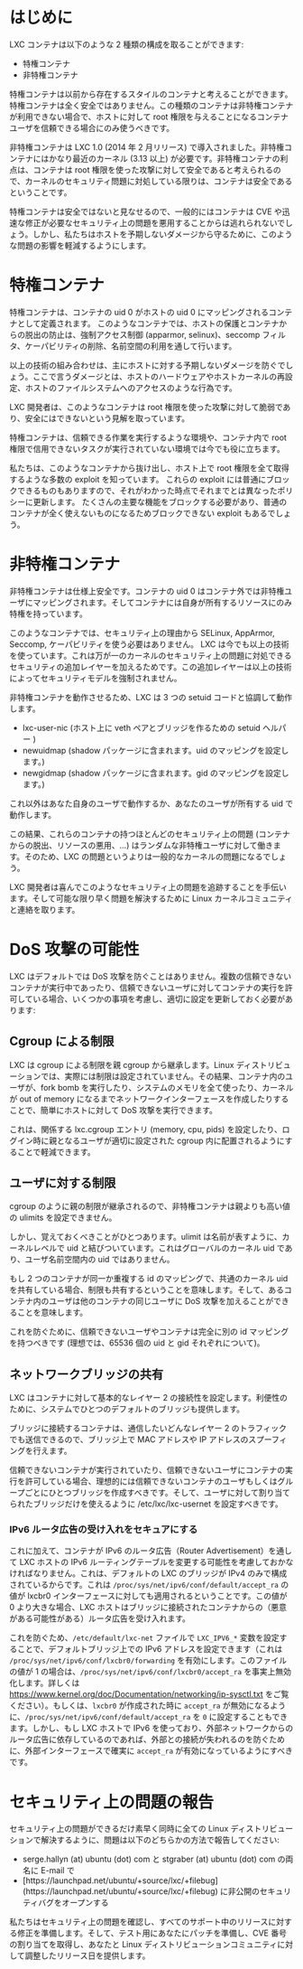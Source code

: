 # はじめに <!-- Introduction -->
<!--
LXC containers can be of two kinds:
-->
LXC コンテナは以下のような 2 種類の構成を取ることができます:

 - 特権コンテナ <!-- Privileged containers -->
 - 非特権コンテナ <!-- Unprivileged containers -->

<!--
The former can be thought as old-style containers, they're not safe at all and should only be used
in environments where unprivileged containers aren't available and where you would trust
your container's user with root access to the host.
-->
特権コンテナは以前から存在するスタイルのコンテナと考えることができます。特権コンテナは全く安全ではありません。この種類のコンテナは非特権コンテナが利用できない場合で、ホストに対して root 権限を与えることになるコンテナユーザを信頼できる場合にのみ使うべきです。

<!--
The latter has been introduced back in LXC 1.0 (February 2014) and requires a reasonably recent
kernel (3.13 or higher). The upside being that we do consider those containers to be root-safe and so,
as long as you keep on top of kernel security issues, those containers are safe.
-->
非特権コンテナは LXC 1.0 (2014 年 2 月リリース) で導入されました。非特権コンテナにはかなり最近のカーネル (3.13 以上) が必要です。非特権コンテナの利点は、コンテナは root 権限を使った攻撃に対して安全であると考えられるので、カーネルのセキュリティ問題に対処している限りは、コンテナは安全であるということです。

<!--
As privileged containers are considered unsafe, we typically will not consider new container escape
exploits to be security issues worthy of a CVE and quick fix. We will however try to mitigate those
issues so that accidental damage to the host is prevented.
-->
特権コンテナは安全ではないと見なせるので、一般的にはコンテナは CVE や迅速な修正が必要なセキュリティ上の問題を悪用することからは逃れられないでしょう。しかし、私たちはホストを予期しないダメージから守るために、このような問題の影響を軽減するようにします。

# 特権コンテナ <!-- Privileged containers -->
<!--
Privileged containers are defined as any container where the container uid 0 is mapped to the host's uid 0.
In such containers, protection of the host and prevention of escape is entirely done through
Mandatory Access Control (apparmor, selinux), seccomp filters, dropping of capabilities and namespaces.
-->
特権コンテナは、コンテナの uid 0 がホストの uid 0 にマッピングされるコンテナとして定義されます。
このようなコンテナでは、ホストの保護とコンテナからの脱出の防止は、強制アクセス制御 (apparmor, selinux)、seccomp フィルタ、ケーパビリティの削除、名前空間の利用を通して行います。

<!--
Those technologies combined will typically prevent any accidental damage of the host,
where damage is defined as things like reconfiguring host hardware,
reconfiguring the host kernel or accessing the host filesystem.
-->
以上の技術の組み合わせは、主にホストに対する予期しないダメージを防ぐでしょう。ここで言うダメージとは、ホストのハードウェアやホストカーネルの再設定、ホストのファイルシステムへのアクセスのような行為です。

<!--
LXC upstream's position is that those containers aren't and cannot be root-safe.
-->
LXC 開発者は、このようなコンテナは root 権限を使った攻撃に対して脆弱であり、安全にはできないという見解を取っています。

<!--
They are still valuable in an environment where you are running trusted workloads
or where no untrusted task is running as root in the container.
-->
特権コンテナは、信頼できる作業を実行するような環境や、コンテナ内で root 権限で信用できないタスクが実行されていない環境では今でも役に立ちます。

<!--
We are aware of a number of exploits which will let you escape such containers and get full root privileges on the host.
Some of those exploits can be trivially blocked and so we do update our different policies once made aware of them.
Some others aren't blockable as they would require blocking so many core features that the average container would become completely unusable.
-->
私たちは、このようなコンテナから抜け出し、ホスト上で root 権限を全て取得するような多数の exploit を知っています。
これらの exploit には普通にブロックできるものもありますので、それがわかった時点でそれまでとは異なったポリシーに更新します。
たくさんの主要な機能をブロックする必要があり、普通のコンテナが全く使えないものになるためブロックできない exploit もあるでしょう。

# 非特権コンテナ <!-- Unprivileged containers -->
<!--
Unprivileged containers are safe by design. The container uid 0 is mapped to an unprivileged user outside of the container
and only has extra rights on resources that it owns itself.
-->
非特権コンテナは仕様上安全です。コンテナの uid 0 はコンテナ外では非特権ユーザにマッピングされます。そしてコンテナには自身が所有するリソースにのみ特権を持っています。

<!--
With such container, the use of SELinux, AppArmor, Seccomp and capabilities isn't necessary for security.
LXC will still use those to add an extra layer of security which may be handy in the event
of a kernel security issue but the security model isn't enforced by them.
-->
このようなコンテナでは、セキュリティ上の理由から SELinux, AppArmor, Seccomp, ケーパビリティを使う必要はありません。
LXC は今でも以上の技術を使っています。これは万が一のカーネルのセキュリティ上の問題に対処できるセキュリティの追加レイヤーを加えるためです。この追加レイヤーは以上の技術によってセキュリティモデルを強制されません。

<!--
To make unprivileged containers work, LXC interacts with 3 pieces of setuid code:
-->
非特権コンテナを動作させるため、LXC は 3 つの setuid コードと協調して動作します。

 - lxc-user-nic (ホスト上に veth ペアとブリッジを作るための setuid ヘルパー <!-- setuid helper to create a veth pair and bridge it on the host -->)
 - newuidmap (shadow パッケージに含まれます。uid のマッピングを設定します。<!-- from the shadow package, sets up a uid map -->)
 - newgidmap (shadow パッケージに含まれます。gid のマッピングを設定します。<!-- from the shadow package, sets up a gid map -->)

<!--
Everything else is run as your own user or as a uid which your user owns.
-->
これ以外はあなた自身のユーザで動作するか、あなたのユーザが所有する uid で動作します。

<!--
As a result, most security issues (container escape, resource abuse, ...) in those containers will apply just as well
to a random unprivileged user and so would be a generic kernel security bug rather than a LXC issue.
-->
この結果、これらのコンテナの持つほとんどのセキュリティ上の問題 (コンテナからの脱出、リソースの悪用、...) はランダムな非特権ユーザに対して働きます。そのため、LXC の問題というよりは一般的なカーネルの問題になるでしょう。

<!--
LXC upstream is happy to help track such security issue and get in touch with the Linux kernel community
to have them resolved as quickly as possible.
-->
LXC 開発者は喜んでこのようなセキュリティ上の問題を追跡することを手伝います。そして可能な限り早く問題を解決するために Linux カーネルコミュニティと連絡を取ります。

# DoS 攻撃の可能性 <!-- Potential DoS attacks -->
<!--
LXC doesn't pretend to prevent DoS attacks by default. When running
multiple untrusted containers or when allowing untrusted users to run
containers, one should keep a few things in mind and update their
configuration accordingly:
-->
LXC はデフォルトでは DoS 攻撃を防ぐことはありません。複数の信頼できないコンテナが実行中であったり、信頼できないユーザに対してコンテナの実行を許可している場合、いくつかの事項を考慮し、適切に設定を更新しておく必要があります:

## Cgroup による制限 <!-- Cgroup limits -->
<!--
LXC inherits cgroup limits from its parent, on my Linux distribution, there are no real limits set.
As a result, a user in a container can reasonably easily DoS the host by running a fork bomb,
by using all the system's memory or creating network interfaces until the kernel runs out of memory.
-->
LXC は cgroup による制限を親 cgroup から継承します。Linux ディストリビューションでは、実際には制限は設定されていません。その結果、コンテナ内のユーザが、fork bomb を実行したり、システムのメモリを全て使ったり、カーネルが out of memory になるまでネットワークインターフェースを作成したりすることで、簡単にホストに対して DoS 攻撃を実行できます。

<!--
This can be mitigated by either setting the relevant lxc.cgroup configuration entries (memory, cpu and pids)
or by making sure that the parent user is placed in appropriately configured cgroups at login time.
-->
これは、関係する lxc.cgroup エントリ (memory, cpu, pids) を設定したり、ログイン時に親となるユーザが適切に設定された cgroup 内に配置されるようにすることで軽減できます。

## ユーザに対する制限 <!-- User limits -->
<!--
As with cgroups, the parent's limit is inherited so unprivileged containers cannot have ulimits set to values
higher than their parent.
-->
cgroup のように親の制限が継承されるので、非特権コンテナは親よりも高い値の ulimits を設定できません。

<!--
However there is one thing that's worth keeping in mind, ulimits are as their name suggest, tied to a uid at the kernel level.
That's a global kernel uid, not a uid inside a user namespace.
-->
しかし、覚えておくべきことがひとつあります。ulimit は名前が表すように、カーネルレベルで uid と結びついています。これはグローバルのカーネル uid であり、ユーザ名前空間内の uid ではありません。

<!--
That means that if two containers share through identical or overlapping id maps, a common kernel uid, then they also share limits,
meaning that a user in a first container can effectively DoS the same user in another container.
-->
もし 2 つのコンテナが同一か重複する id のマッピングで、共通のカーネル uid を共有している場合、制限も共有するということを意味します。そして、あるコンテナ内のユーザは他のコンテナの同じユーザに DoS 攻撃を加えることができることを意味します。

<!--
To prevent this, untrusted users or containers ought to have entirely separate id maps (ideally of 65536 uids and gids each).
-->
これを防ぐために、信頼できないユーザやコンテナは完全に別の id マッピングを持つべきです (理想では、65536 個の uid と gid それぞれについて)。

## ネットワークブリッジの共有 <!-- Shared network bridges -->
<!--
LXC sets up basic level 2 connectivity for its containers. As a convenience it also provides one default bridge on the system.
-->
LXC はコンテナに対して基本的なレイヤー 2 の接続性を設定します。利便性のために、システムでひとつのデフォルトのブリッジも提供します。

<!--
As a container connected to a bridge can transmit any level 2 traffic that it wishes, it can effectively do MAC or IP spoofing on the bridge.
-->
ブリッジに接続するコンテナは、通信したいどんなレイヤー 2 のトラフィックでも送信できるので、ブリッジ上で MAC アドレスや IP アドレスのスプーフィングを行えます。

<!--
When running untrusted containers or when allowing untrusted users to run containers, one should ideally create one bridge per user or per
group of untrusted containers and configure /etc/lxc/lxc-usernet such that users may only use the bridges that they have been allocated.
-->
信頼できないコンテナが実行されていたり、信頼できないユーザにコンテナの実行を許可している場合、理想的には信頼できないコンテナのユーザもしくはグループごとにひとつブリッジを作成すべきです。そして、ユーザに対して割り当てられたブリッジだけを使えるように /etc/lxc/lxc-usernet を設定すべきです。

### IPv6 ルータ広告の受け入れをセキュアにする <!-- Securing IPv6 Router Advertisements acceptance -->

<!--
In addition to this, one must take care to consider the possibility of containers modifying the LXC host's IPv6
routing table through IPv6 router advertisements. This is because the default LXC bridge is configured with
IPv4 addresses only. This means that the value of `/proc/sys/net/ipv6/conf/default/accept_ra` is applied to the
lxcbr0 interface. If it is a value > 0 then the LXC host will accept (potentially malicious) router advertisements
from the containers connected to the bridge.
-->
これに加えて、コンテナが IPv6 のルータ広告（Router Advertisement）を通して LXC ホストの IPv6 ルーティングテーブルを変更する可能性を考慮しておかなければなりません。これは、デフォルトの LXC のブリッジが IPv4 のみで構成されているからです。これは `/proc/sys/net/ipv6/conf/default/accept_ra` の値が lxcbr0 インターフェースに対しても適用されるということです。この値が 0 より大きな場合、LXC ホストはブリッジに接続されたコンテナからの（悪意がある可能性がある）ルータ広告を受け入れます。

<!--
To avoid this you can either configure IPv6 addresses on the default bridge by setting the `LXC_IPV6_*` variables
in `/etc/default/lxc-net` (this will enable `/proc/sys/net/ipv6/conf/lxcbr0/forwarding` which causes
`/proc/sys/net/ipv6/conf/lxcbr0/accept_ra` to be effectively disabled if the value is `1`. See
https://www.kernel.org/doc/Documentation/networking/ip-sysctl.txt for more info), or you can set the
`/proc/sys/net/ipv6/conf/default/accept_ra` setting to `0` so that when `lxcbr0` is created it's `accept_ra` is
disabled. However if you are using IPv6 on the LXC host and relying on router advertisements from the external
network then you should ensure that `accept_ra` is enabled for the external interface to avoid losing connectivity.
-->
これを防ぐため、`/etc/default/lxc-net` ファイルで `LXC_IPV6_*` 変数を設定することで、デフォルトブリッジ上での IPv6 アドレスを設定できます（これは `/proc/sys/net/ipv6/conf/lxcbr0/forwarding` を有効にします。このファイルの値が 1 の場合は、`/proc/sys/net/ipv6/conf/lxcbr0/accept_ra` を事実上無効化します。詳しくは https://www.kernel.org/doc/Documentation/networking/ip-sysctl.txt をご覧ください）。もしくは、`lxcbr0` が作成された時に `accept_ra` が無効になるように、`/proc/sys/net/ipv6/conf/default/accept_ra` を `0` に設定することもできます。しかし、もし LXC ホストで IPv6 を使っており、外部ネットワークからのルータ広告に依存しているのであれば、外部との接続が失われるのを防ぐために、外部インターフェースで確実に `accept_ra` が有効になっているようにすべきです。

# セキュリティ上の問題の報告 <!-- Reporting security issues -->
<!--
To ensure security issues can be fixed as quickly as possible and simultaneously
in all Linux distributions, issues should be reported either:
-->
セキュリティ上の問題ができるだけ素早く同時に全ての Linux ディストリビューションで解決するように、問題は以下のどちらかの方法で報告してください:

 * serge.hallyn (at) ubuntu (dot) com と stgraber (at) ubuntu (dot) com の両名に E-mail で <!-- By e-mail to both serge.hallyn (at) ubuntu (dot) com AND stgraber (at) ubuntu (dot) com -->
 * <!-- By opening a private security bug at --> [https://launchpad.net/ubuntu/+source/lxc/+filebug](https://launchpad.net/ubuntu/+source/lxc/+filebug) に非公開のセキュリティバグをオープンする

<!--
We will then confirm the security issue, come up with fixes against all supported releases,
provide you those patches for testing and then get a CVE assigned as well as a
coordinated release date for you and the Linux distribution community.
-->
私たちはセキュリティ上の問題を確認し、すべてのサポート中のリリースに対する修正を準備します。そして、テスト用にあなたにパッチを準備し、CVE 番号の割り当てを取得し、あなたと Linux ディストリビューションコミュニティに対して調整したリリース日を提供します。
